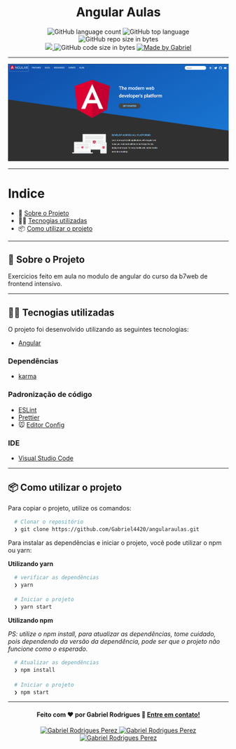 <h1 align="center">
   Angular Aulas 
</h1>

<p align="center">
   <img alt="GitHub language count" src="https://img.shields.io/github/languages/count/Gabriel4420/angularaulas">

  <img alt="GitHub top language" src="https://img.shields.io/github/languages/top/Gabriel4420/angularaulas?logo=html">

  <img alt="GitHub repo size in bytes" src="https://img.shields.io/github/repo-size/Gabriel4420/angularaulas?color=green">

  <br>
  
  <a href="https://www.codacy.com/manual/Gabriel4420/angularaulas?utm_source=github.com&amp;utm_medium=referral&amp;utm_content=Gabriel4420/angularaulas&amp;utm_campaign=Badge_Grade">
    <img src="https://app.codacy.com/project/badge/Grade/6dd6b46abeb14e99935a2b9ac5c6ede2"/>
  </a>
  
  <img alt="GitHub code size in bytes" src="https://img.shields.io/github/last-commit/Gabriel4420/angularaulas">


  <a href="https://www.linkedin.com/in/gabriel-rodrigues-perez-2069b072/">
    <img alt="Made by Gabriel" src="https://img.shields.io/badge/made%20by-Gabriel-%2304D361">
  </a>
</p>

---

<p align="center">
  <img alt="Gif da Aplicação" src="./HomeApp.png" />
</p>

---

# Indice

- :rocket: [Sobre o Projeto](#rocket-sobre-o-projeto)
- 👨‍💻️ [Tecnogias utilizadas](#%EF%B8%8F-tecnogias-utilizadas)
- 📦️ [Como utilizar o projeto](#%EF%B8%8F-como-utilizar-o-projeto)
---

## :rocket: Sobre o Projeto

Exercicios feito em aula no modulo de angular do curso da b7web de frontend intensivo.

---

## 👨‍💻️ Tecnogias utilizadas

O projeto foi desenvolvido utilizando as seguintes tecnologias:

- [Angular](https://angular.io/guide/what-is-angular)


### Dependências

  - [karma](https://www.npmjs.com/package/karma-jasmine)


### Padronização de código

  - [ESLint](https://eslint.org/)
  - [Prettier](https://prettier.io/)
  - :mouse: [Editor Config](https://editorconfig.org/)

### IDE

  - [Visual Studio Code](https://code.visualstudio.com/)

---

## 📦️ Como utilizar o projeto

Para copiar o projeto, utilize os comandos:

```bash
  # Clonar o repositório
  ❯ git clone https://github.com/Gabriel4420/angularaulas.git

```
Para instalar as dependências e iniciar o projeto, você pode utilizar o npm ou yarn:

**Utilizando yarn**

```bash
  # verificar as dependências
  ❯ yarn
 
  # Iniciar o projeto
  ❯ yarn start
```

**Utilizando npm**

*PS: utilize o npm install, para atualizar as dependências, tome cuidado, pois dependendo da versão da dependência, pode ser que o projeto não funcione como o esperado.*

```bash
  # Atualizar as dependências
  ❯ npm install

  # Iniciar o projeto
  ❯ npm start
```

---

<h4 align="center">
  Feito com ❤️ por Gabriel Rodrigues 👋️ <a href="mailto:gabriel_rodrigues_perez@hotmail.com">Entre em contato!</a>
</h4>

<p align="center">

  <a href="https://www.linkedin.com/in/gabriel-rodrigues-perez-2069b072/">
    <img alt="Gabriel Rodrigues Perez" src="https://img.shields.io/badge/LinkedIn-Gabriel_Rodrigues-0e76a8?style=flat&logoColor=white&logo=linkedin">
  </a>
  <a href="https://www.facebook.com/gabriel.rodrigues.perez">
    <img alt="Gabriel Rodrigues Perez" src="https://img.shields.io/badge/Facebook-Gabriel_Rodrigues-1778F2?style=flat&logoColor=white&logo=facebook">
  </a>
  <a href="https://www.instagram.com/gabriel_rodrigues_perez/">
    <img alt="Gabriel Rodrigues Perez" src="https://img.shields.io/badge/Instagram-@gabriel4420-833AB4?style=flat&logoColor=white&logo=instagram">
  </a>
  
  
</p>
